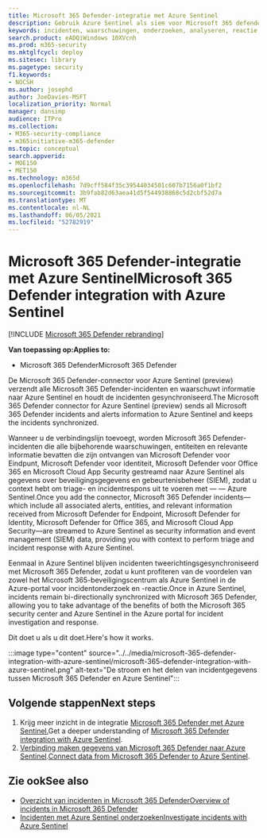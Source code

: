 ```yaml
---
title: Microsoft 365 Defender-integratie met Azure Sentinel
description: Gebruik Azure Sentinel als siem voor Microsoft 365 defender-incidenten en -gebeurtenissen.
keywords: incidenten, waarschuwingen, onderzoeken, analyseren, reactie, correlatie, aanval, machines, apparaten, gebruikers, identiteiten, identiteit, postvak, e-mail, 365, microsoft, m365
search.product: eADQiWindows 10XVcnh
ms.prod: m365-security
ms.mktglfcycl: deploy
ms.sitesec: library
ms.pagetype: security
f1.keywords:
- NOCSH
ms.author: josephd
author: JoeDavies-MSFT
localization_priority: Normal
manager: dansimp
audience: ITPro
ms.collection:
- M365-security-compliance
- m365initiative-m365-defender
ms.topic: conceptual
search.appverid:
- MOE150
- MET150
ms.technology: m365d
ms.openlocfilehash: 7d9cff584f35c39544034501c607b7156a0f1bf2
ms.sourcegitcommit: 3b9fab82d63aea41d5f544938868c5d2cbf52d7a
ms.translationtype: MT
ms.contentlocale: nl-NL
ms.lasthandoff: 06/05/2021
ms.locfileid: "52782919"
---
```

# <a name="microsoft-365-defender-integration-with-azure-sentinel"></a><span data-ttu-id="bc174-104">Microsoft 365 Defender-integratie met Azure Sentinel</span><span class="sxs-lookup"><span data-stu-id="bc174-104">Microsoft 365 Defender integration with Azure Sentinel</span></span>

[!INCLUDE [Microsoft 365 Defender rebranding](../includes/microsoft-defender.md)]

<span data-ttu-id="bc174-105">**Van toepassing op:**</span><span class="sxs-lookup"><span data-stu-id="bc174-105">**Applies to:**</span></span>
- <span data-ttu-id="bc174-106">Microsoft 365 Defender</span><span class="sxs-lookup"><span data-stu-id="bc174-106">Microsoft 365 Defender</span></span>

<span data-ttu-id="bc174-107">De Microsoft 365 Defender-connector voor Azure Sentinel (preview) verzendt alle Microsoft 365 Defender-incidenten en waarschuwt informatie naar Azure Sentinel en houdt de incidenten gesynchroniseerd.</span><span class="sxs-lookup"><span data-stu-id="bc174-107">The Microsoft 365 Defender connector for Azure Sentinel (preview) sends all Microsoft 365 Defender incidents and alerts information to Azure Sentinel and keeps the incidents synchronized.</span></span> 

<span data-ttu-id="bc174-108">Wanneer u de verbindingslijn toevoegt, worden Microsoft 365 Defender-incidenten die alle bijbehorende waarschuwingen, entiteiten en relevante informatie bevatten die zijn ontvangen van Microsoft Defender voor Eindpunt, Microsoft Defender voor identiteit, Microsoft Defender voor Office 365 en Microsoft Cloud App Security gestreamd naar Azure Sentinel als gegevens over beveiligingsgegevens en gebeurtenisbeheer (SIEM), zodat u context hebt om triage- en incidentrespons uit te voeren met &mdash; &mdash; Azure Sentinel.</span><span class="sxs-lookup"><span data-stu-id="bc174-108">Once you add the connector, Microsoft 365 Defender incidents&mdash;which include all associated alerts, entities, and relevant information received from Microsoft Defender for Endpoint, Microsoft Defender for Identity, Microsoft Defender for Office 365, and Microsoft Cloud App Security&mdash;are streamed to Azure Sentinel as security information and event management (SIEM) data, providing you with context to perform triage and incident response with Azure Sentinel.</span></span> 

<span data-ttu-id="bc174-109">Eenmaal in Azure Sentinel blijven incidenten tweerichtingsgesynchroniseerd met Microsoft 365 Defender, zodat u kunt profiteren van de voordelen van zowel het Microsoft 365-beveiligingscentrum als Azure Sentinel in de Azure-portal voor incidentonderzoek en -reactie.</span><span class="sxs-lookup"><span data-stu-id="bc174-109">Once in Azure Sentinel, incidents remain bi-directionally synchronized with Microsoft 365 Defender, allowing you to take advantage of the benefits of both the Microsoft 365 security center and Azure Sentinel in the Azure portal for incident investigation and response.</span></span>

<span data-ttu-id="bc174-110">Dit doet u als u dit doet.</span><span class="sxs-lookup"><span data-stu-id="bc174-110">Here's how it works.</span></span>

:::image type="content" source="../../media/microsoft-365-defender-integration-with-azure-sentinel/microsoft-365-defender-integration-with-azure-sentinel.png" alt-text="De stroom en het delen van incidentgegevens tussen Microsoft 365 Defender en Azure Sentinel":::

## <a name="next-steps"></a><span data-ttu-id="bc174-112">Volgende stappen</span><span class="sxs-lookup"><span data-stu-id="bc174-112">Next steps</span></span>

1. <span data-ttu-id="bc174-113">Krijg meer inzicht in de integratie [Microsoft 365 Defender met Azure Sentinel.](/azure/sentinel/microsoft-365-defender-sentinel-integration)</span><span class="sxs-lookup"><span data-stu-id="bc174-113">Get a deeper understanding of [Microsoft 365 Defender integration with Azure Sentinel](/azure/sentinel/microsoft-365-defender-sentinel-integration).</span></span>
2. <span data-ttu-id="bc174-114">[Verbinding maken gegevens van Microsoft 365 Defender naar Azure Sentinel](/azure/sentinel/connect-microsoft-365-defender).</span><span class="sxs-lookup"><span data-stu-id="bc174-114">[Connect data from Microsoft 365 Defender to Azure Sentinel](/azure/sentinel/connect-microsoft-365-defender).</span></span>

## <a name="see-also"></a><span data-ttu-id="bc174-115">Zie ook</span><span class="sxs-lookup"><span data-stu-id="bc174-115">See also</span></span>

- [<span data-ttu-id="bc174-116">Overzicht van incidenten in Microsoft 365 Defender</span><span class="sxs-lookup"><span data-stu-id="bc174-116">Overview of incidents in Microsoft 365 Defender</span></span>](incidents-overview.md)
- [<span data-ttu-id="bc174-117">Incidenten met Azure Sentinel onderzoeken</span><span class="sxs-lookup"><span data-stu-id="bc174-117">Investigate incidents with Azure Sentinel</span></span>](/azure/sentinel/tutorial-investigate-cases)
